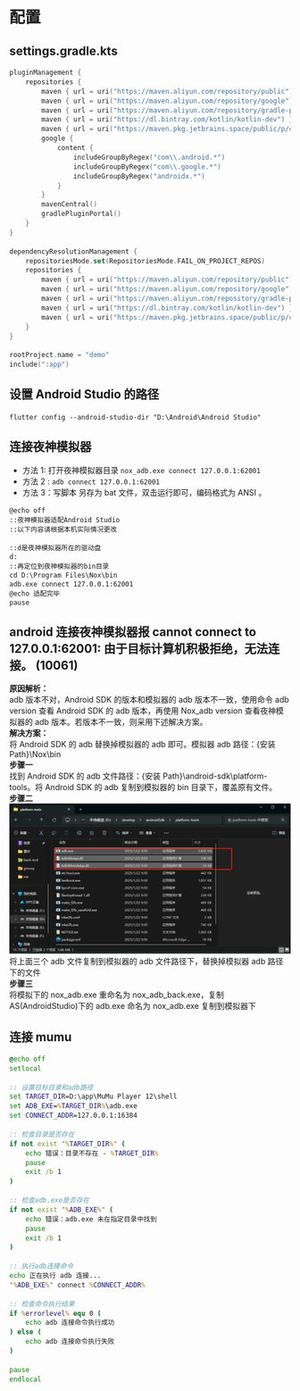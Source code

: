 # 配置

## settings.gradle.kts

```kotlin
pluginManagement {
    repositories {
        maven { url = uri("https://maven.aliyun.com/repository/public") }
        maven { url = uri("https://maven.aliyun.com/repository/google") }
        maven { url = uri("https://maven.aliyun.com/repository/gradle-plugin") }
        maven { url = uri("https://dl.bintray.com/kotlin/kotlin-dev") }
        maven { url = uri("https://maven.pkg.jetbrains.space/public/p/compose/dev") }
        google {
            content {
                includeGroupByRegex("com\\.android.*")
                includeGroupByRegex("com\\.google.*")
                includeGroupByRegex("androidx.*")
            }
        }
        mavenCentral()
        gradlePluginPortal()
    }
}

dependencyResolutionManagement {
    repositoriesMode.set(RepositoriesMode.FAIL_ON_PROJECT_REPOS)
    repositories {
        maven { url = uri("https://maven.aliyun.com/repository/public") }
        maven { url = uri("https://maven.aliyun.com/repository/google") }
        maven { url = uri("https://maven.aliyun.com/repository/gradle-plugin") }
        maven { url = uri("https://dl.bintray.com/kotlin/kotlin-dev") }
        maven { url = uri("https://maven.pkg.jetbrains.space/public/p/compose/dev") }
    }
}

rootProject.name = "demo"
include(":app")


```

## 设置 Android Studio 的路径

`flutter config --android-studio-dir "D:\Android\Android Studio"`

## 连接夜神模拟器

- 方法 1: 打开夜神模拟器目录
  `nox_adb.exe connect 127.0.0.1:62001`
- 方法 2 :
  `adb connect 127.0.0.1:62001`
- 方法 3：写脚本 另存为 bat 文件，双击运行即可，编码格式为 ANSI 。

```shell
@echo off
::夜神模拟器适配Android Studio
::以下内容请根据本机实际情况更改

::d是夜神模拟器所在的驱动盘
d:
::再定位到夜神模拟器的bin目录
cd D:\Program Files\Nox\bin
adb.exe connect 127.0.0.1:62001
@echo 适配完毕
pause
```

## android 连接夜神模拟器报 cannot connect to 127.0.0.1:62001: 由于目标计算机积极拒绝，无法连接。 (10061)

**原因解析：**  
adb 版本不对，Android SDK 的版本和模拟器的 adb 版本不一致，使用命令 adb version 查看 Android SDK 的 adb 版本，再使用 Nox_adb version 查看夜神模拟器的 adb 版本。若版本不一致，则采用下述解决方案。  
**解决方案：**  
将 Android SDK 的 adb 替换掉模拟器的 adb 即可。模拟器 adb 路径：{安装 Path}\Nox\bin  
**步骤一**  
找到 Android SDK 的 adb 文件路径：{安装 Path}\android-sdk\platform-tools。将 Android SDK 的 adb 复制到模拟器的 bin 目录下，覆盖原有文件。  
**步骤二**  
![截图1](./images/image.png)
将上面三个 adb 文件复制到模拟器的 adb 文件路径下，替换掉模拟器 adb 路径下的文件  
**步骤三**  
将模拟下的 nox_adb.exe 重命名为 nox_adb_back.exe，复制 AS(AndroidStudio)下的 adb.exe 命名为 nox_adb.exe 复制到模拟器下

## 连接 mumu

```bat
@echo off
setlocal

:: 设置目标目录和adb路径
set TARGET_DIR=D:\app\MuMu Player 12\shell
set ADB_EXE=%TARGET_DIR%\adb.exe
set CONNECT_ADDR=127.0.0.1:16384

:: 检查目录是否存在
if not exist "%TARGET_DIR%" (
    echo 错误：目录不存在 - %TARGET_DIR%
    pause
    exit /b 1
)

:: 检查adb.exe是否存在
if not exist "%ADB_EXE%" (
    echo 错误：adb.exe 未在指定目录中找到
    pause
    exit /b 1
)

:: 执行adb连接命令
echo 正在执行 adb 连接...
"%ADB_EXE%" connect %CONNECT_ADDR%

:: 检查命令执行结果
if %errorlevel% equ 0 (
    echo adb 连接命令执行成功
) else (
    echo adb 连接命令执行失败
)

pause
endlocal
```
